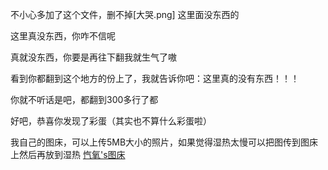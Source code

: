 不小心多加了这个文件，删不掉[大哭.png]
这里面没东西的






























































这里真没东西，你咋不信呢

























































































真就没东西，你要是再往下翻我就生气了嗷



























































看到你都翻到这个地方的份上了，我就告诉你吧：这里真的没有东西！！！




















































































你就不听话是吧，都翻到300多行了都
























































































好吧，恭喜你发现了彩蛋（其实也不算什么彩蛋啦）









我自己的图床，可以上传5MB大小的照片，如果觉得湿热太慢可以把图传到图床上然后再放到湿热
[忾氧's图床](https://img.mrkaiyang.top/)
